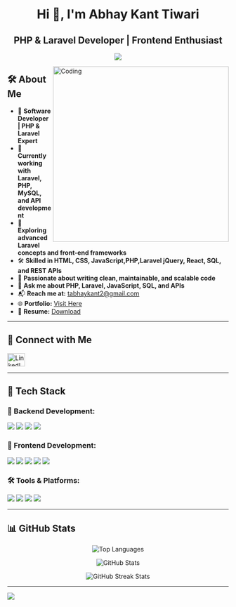 <h1 align="center">Hi 👋, I'm Abhay Kant Tiwari</h1>
<h2 align="center">PHP & Laravel Developer | Frontend Enthusiast</h2>

<p align="center">
  <a href="https://github.com/DenverCoder1/readme-typing-svg">
    <img src="https://readme-typing-svg.demolab.com/?lines=PHP%20%7C%20Laravel%20%7C%20MySQL%20%7C%20React%20%7C%20API%20Development;Passionate%20about%20Clean%20Code%20and%20Scalable%20Solutions!&font=Fira%20Code&center=true&width=600&height=50&color=37bcf7&vCenter=true&size=22&pause=1000">
  </a>
</p>

<img align="right" alt="Coding" width="400" src="https://camo.githubusercontent.com/c1dcb74cc1c1835b1d716f5051499a2814c683c806b15f04b0eba492863703e9/68747470733a2f2f63646e2e6472696262626c652e636f6d2f75736572732f3733303730332f73637265656e73686f74732f363538313234332f6176656e746f2e676966"/>

## 🛠️ About Me

- 💼 **Software Developer | PHP & Laravel Expert**
- 🔧 **Currently working with Laravel, PHP, MySQL, and API development**
- 🌱 **Exploring advanced Laravel concepts and front-end frameworks**
- 🛠 **Skilled in HTML, CSS, JavaScript,PHP,Laravel jQuery, React, SQL, and REST APIs**
- 📝 **Passionate about writing clean, maintainable, and scalable code**
- 💬 **Ask me about PHP, Laravel, JavaScript, SQL, and APIs**
- 📬 **Reach me at:** [tabhaykant2@gmail.com](mailto:tabhaykant2@gmail.com)
- 🌐 **Portfolio:** [Visit Here](https://abhay3366.github.io/)
- 📄 **Resume:** [Download](https://drive.google.com/file/d/1ydsMJ5_Hv13bOdlamRjg6VKlU2aAa8R2/view?usp=share_link)

---

## 🔗 Connect with Me

<p align="left">
  <a href="https://www.linkedin.com/in/abhaytiwari3366/" target="blank">
    <img align="center" src="https://raw.githubusercontent.com/rahuldkjain/github-profile-readme-generator/master/src/images/icons/Social/linked-in-alt.svg" alt="LinkedIn" height="30" width="40" />
  </a>
</p>

---

## 🚀 Tech Stack

### 🔹 Backend Development:
<div>
  <img src="https://img.shields.io/badge/PHP-777BB4?style=for-the-badge&logo=php&logoColor=white" />
  <img src="https://img.shields.io/badge/Laravel-FF2D20?style=for-the-badge&logo=laravel&logoColor=white" />
  <img src="https://img.shields.io/badge/MySQL-4479A1?style=for-the-badge&logo=mysql&logoColor=white" />
  <img src="https://img.shields.io/badge/API%20Development-0088CC?style=for-the-badge&logo=postman&logoColor=white" />
</div>

### 🎨 Frontend Development:
<div>
  <img src="https://img.shields.io/badge/HTML5-%23E34F26.svg?style=for-the-badge&logo=html5&logoColor=white" />
  <img src="https://img.shields.io/badge/CSS3-%231572B6.svg?style=for-the-badge&logo=css3&logoColor=white" />
  <img src="https://img.shields.io/badge/JavaScript-%23323330.svg?style=for-the-badge&logo=javascript&logoColor=%23F7DF1E" />
  <img src="https://img.shields.io/badge/jQuery-0769AD?style=for-the-badge&logo=jquery&logoColor=white" />
  <img src="https://img.shields.io/badge/React-20232A?style=for-the-badge&logo=react&logoColor=61DAFB" />
</div>

### 🛠 Tools & Platforms:
<div>
  <img src="https://img.shields.io/badge/Git-f44d27?style=for-the-badge&logo=git&logoColor=white" />
  <img src="https://img.shields.io/badge/GitHub-100000?style=for-the-badge&logo=github&logoColor=white" />
  <img src="https://img.shields.io/badge/Postman-FF6C37?style=for-the-badge&logo=postman&logoColor=white" />
  <img src="https://img.shields.io/badge/Vercel-%23000000.svg?style=for-the-badge&logo=vercel&logoColor=white" />
</div>

---

## 📊 GitHub Stats

<p align="center">
  <img src="https://github-readme-stats.vercel.app/api/top-langs/?username=abhay3366&layout=compact&langs_count=8&theme=react" alt="Top Languages" />
</p>

<p align="center">
  <img src="https://github-readme-stats.vercel.app/api?username=abhay3366&show_icons=true&theme=react&count_private=true" alt="GitHub Stats" />
</p>

<p align="center">
  <img src="https://github-readme-streak-stats.herokuapp.com?user=abhay3366&theme=react" alt="GitHub Streak Stats" />
</p>

---

<img src="https://raw.githubusercontent.com/Trilokia/Trilokia/379277808c61ef204768a61bbc5d25bc7798ccf1/bottom_header.svg" />  
